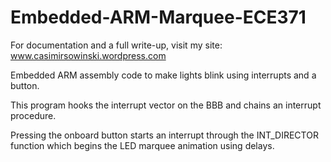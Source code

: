 # Embedded-ARM-Marquee-ECE371

For documentation and a full write-up, visit my site: www.casimirsowinski.wordpress.com

Embedded ARM assembly code to make lights blink using interrupts and a button.

This program hooks the interrupt vector on the BBB and chains an interrupt procedure. 

Pressing the onboard button starts an interrupt through the INT_DIRECTOR function which begins the LED marquee animation using delays.
